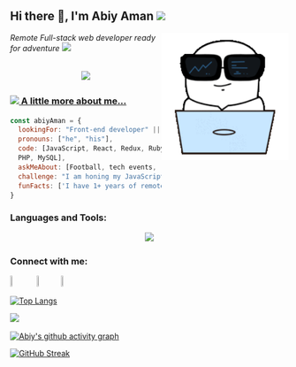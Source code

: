 <!-- ### Hi there 👋 -->
<h2> Hi there 👋, I'm Abiy Aman <img src="https://media.giphy.com/media/26Fxy3Iz1ari8oytO/giphy.gif" width="70"></h2>
<img align='right' src="./Images/programmers-go-internet.gif" width="230">
<p><em>Remote Full-stack web developer ready for adventure </em> <img src="https://media.giphy.com/media/XGma2iRIHTKkwqRkFl/giphy.gif" width="50"></p>

<!-- <h2 align="center">
<a href="https://github.com/DenverCoder1/readme-typing-svg"><img src="https://readme-typing-svg.demolab.com/?lines=Code%20Reviewer%20at%20Microverse;Lead%20Full%20Stack%20Developer%20at%20Taybah%20Academy;Software%20Artist;Full-Stack%20Web%20Developer;BEng.%20Computer%20Engineering&font=Fira%20Code&center=true&width=800&height=45&color=258F76&vCenter=true&size=30&pause=1000"></h2> -->
<h2 align="center">
<a href="https://github.com/DenverCoder1/readme-typing-svg"><img src="https://readme-typing-svg.demolab.com/?lines=Software%20Developer;Full-Stack%20Web%20Developer;Senior%20system%20administrator;Bsc.%20Computer%20Science&font=Fira%20Code&center=true&width=800&height=45&color=258F76&vCenter=true&size=30&pause=1000"></h2>



### <img src="https://media.giphy.com/media/kbVuid1Ak3uEHJUMVO/giphy.gif" width="50"> A little more about me...  

```javascript
const abiyAman = {
  lookingFor: "Front-end developer" || "Backend developer" || "Full-stack web developer",
  pronouns: ["he", "his"],
  code: [JavaScript, React, Redux, Ruby on Rails, Semantic UI, Bootstrap, 
  PHP, MySQL],
  askMeAbout: [Football, tech events, renovation shows],
  challenge: "I am honing my JavaScript and Ruby on Rails skills and picking up React",
  funFacts: ['I have 1+ years of remote work experience with devs from all over the world', 'my tiny chihuahua dog is ready to woof at the right offer']
}
```
<h3 align="left">Languages and Tools:</h3>
<p align="center">
  <a href="https://github.com/AbelG101">
    <img src="https://skillicons.dev/icons?i=html,css,sass,bootstrap,tailwind,js,webpack,react,rails,postgres,git,bash,ai,figma,xd" />
  </a>
</p>


<h3 align="left">Connect with me:</h3>
<p align="left">
<a href="https://www.linkedin.com/in/abiy-hussen-aman-194587183/"><img src="https://cdn.jsdelivr.net/gh/devicons/devicon/icons/linkedin/linkedin-original.svg" width="4%" height="4%"/></a>
&#8287;&#8287;&#8287;&#8287;&#8287;
<a href="mailto:abiyhussen@gmail.com"><img src="https://www.vectorlogo.zone/logos/gmail/gmail-tile.svg" width="4%" height="4%"/></a>&#8287;&#8287;&#8287;&#8287;&#8287;
<a href="https://twitter.com/Abiy62463489"><img src="https://www.vectorlogo.zone/logos/twitter/twitter-official.svg" width="4%" height="4%"/></a>&#8287;&#8287;&#8287;&#8287;&#8287;
</p>


[![Top Langs](https://github-readme-stats.vercel.app/api/top-langs/?username=Abiy006&layout=compact&theme=gotham)](https://github.com/anuraghazra/github-readme-stats)

<img src="https://github-readme-stats.vercel.app/api?username=Abiy006&show_icons=true&count_private=true&theme=gotham" width="49.5%"/>

[![Abiy's github activity graph](https://github-readme-activity-graph.cyclic.app/graph?username=Abiy006&theme=gotham&area=true&hide_border=true)](https://github.com/Abiy006/github-readme-activity-graph)

[![GitHub Streak](https://streak-stats.demolab.com/?user=Abiy006&theme=gotham)](https://git.io/streak-stats)

<!--
**abiy006/abiy006** is a ✨ _special_ ✨ repository because its `README.md` (this file) appears on your GitHub profile.

Here are some ideas to get you started:

- 🔭 I’m currently working on ...
- 🌱 I’m currently learning ...
- 👯 I’m looking to collaborate on ...
- 🤔 I’m looking for help with ...
- 💬 Ask me about ...
- 📫 How to reach me: ...
- 😄 Pronouns: ...
- ⚡ Fun fact: ...
-->
